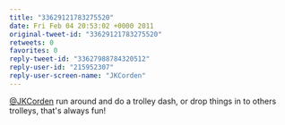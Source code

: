 ```yaml
---
title: "33629121783275520"
date: Fri Feb 04 20:53:02 +0000 2011
original-tweet-id: "33629121783275520"
retweets: 0
favorites: 0
reply-tweet-id: "33627988784320512"
reply-user-id: "215952307"
reply-user-screen-name: "JKCorden"
---
```

<a href="https://twitter.com/JKCorden">@JKCorden</a> run around and do a trolley dash, or drop things in to others trolleys, that's always fun!
